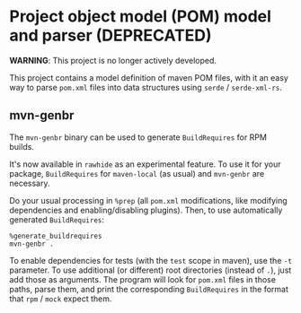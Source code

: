 # Project object model (POM) model and parser (DEPRECATED)

**WARNING**: This project is no longer actively developed.

This project contains a model definition of maven POM files, with it an easy way
to parse `pom.xml` files into data structures using `serde` / `serde-xml-rs`.

## mvn-genbr

The `mvn-genbr` binary can be used to generate `BuildRequires` for RPM builds.

It's now available in `rawhide` as an experimental feature. To use it for your
package, `BuildRequires` for `maven-local` (as usual) and `mvn-genbr` are
necessary. 

Do your usual processing in `%prep` (all `pom.xml` modifications, like modifying
dependencies and enabling/disabling plugins). Then, to use automatically generated
`BuildRequires`:

```
%generate_buildrequires
mvn-genbr .
```

To enable dependencies for tests (with the `test` scope in maven), use the `-t`
parameter. To use additional (or different) root directories (instead of `.`),
just add those as arguments. The program will look for `pom.xml` files in those
paths, parse them, and print the corresponding `BuildRequires` in the format
that `rpm` / `mock` expect them.

